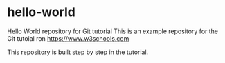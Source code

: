 # hello-world
Hello World repository for Git tutorial
This is an example repository for the Git tutoial ron https://www.w3schools.com

This repository is built step by step in the tutorial.
